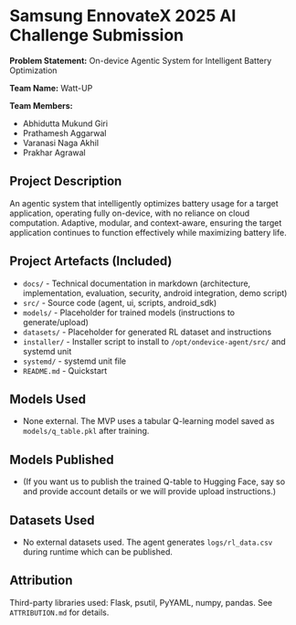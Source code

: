 # Samsung EnnovateX 2025 AI Challenge Submission

**Problem Statement:** On-device Agentic System for Intelligent Battery Optimization

**Team Name:** Watt-UP

**Team Members:**
- Abhidutta Mukund Giri
- Prathamesh Aggarwal
- Varanasi Naga Akhil
- Prakhar Agrawal

## Project Description
An agentic system that intelligently optimizes battery usage for a target application, operating fully on-device, with no reliance on cloud computation. Adaptive, modular, and context-aware, ensuring the target application continues to function effectively while maximizing battery life.

## Project Artefacts (Included)
- `docs/` - Technical documentation in markdown (architecture, implementation, evaluation, security, android integration, demo script)
- `src/` - Source code (agent, ui, scripts, android_sdk)
- `models/` - Placeholder for trained models (instructions to generate/upload)
- `datasets/` - Placeholder for generated RL dataset and instructions
- `installer/` - Installer script to install to `/opt/ondevice-agent/src/` and systemd unit
- `systemd/` - systemd unit file
- `README.md` - Quickstart

## Models Used
- None external. The MVP uses a tabular Q-learning model saved as `models/q_table.pkl` after training.

## Models Published
- (If you want us to publish the trained Q-table to Hugging Face, say so and provide account details or we will provide upload instructions.)

## Datasets Used
- No external datasets used. The agent generates `logs/rl_data.csv` during runtime which can be published.

## Attribution
Third-party libraries used: Flask, psutil, PyYAML, numpy, pandas. See `ATTRIBUTION.md` for details.
